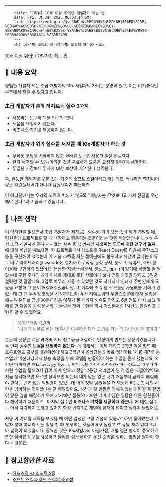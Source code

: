 ---
        title: "[리뷰] 10배 이상 뛰어난 개발자가 되는 법
        date: Fri, 31 Jan 2025 06:54:14 GMT
        link: https://velog.io/@so356hot/%EC%95%84%ED%8B%B0%ED%81%B4-%EB%A6%AC%EB%B7%B0-10%EB%B0%B0-%EC%9D%B4%EC%83%81-%EB%9B%B0%EC%96%B4%EB%82%9C-%EA%B0%9C%EB%B0%9C%EC%9E%90%EA%B0%80-%EB%90%98%EB%8A%94-%EB%B2%95
        ---
        <h2 id="📚-오늘의-아티클">📚 오늘의 아티클</h2>
<p><a href="https://yozm.wishket.com/magazine/detail/1373/">10배 이상 뛰어난 개발자가 되는 법</a></p>
<h2 id="📖-내용-요약">📖 내용 요약</h2>
<p>평범한 개발자 또는 초급 개발자와 10x 개발자의 차이는 분명히 있고, 이는 비기술적인 부분에서 찾을 수 있다고 합니다.</p>
<h3 id="초급-개발자가-흔히-저지르는-실수-3가지">초급 개발자가 흔히 저지르는 실수 3가지</h3>
<ul>
<li>사용하는 도구에 대한 연구가 없다.</li>
<li>도움을 요청하지 않는다.</li>
<li>비즈니스 가치를 제공하지 않는다.</li>
</ul>
<h3 id="초급-개발자가-위의-실수를-저지를-때-10x개발자가-하는-것">초급 개발자가 위의 실수를 저지를 때 10x개발자가 하는 것</h3>
<ul>
<li>무작정 코딩을 시작하지 않고 올바른 도구를 사용해 일을 완료한다.</li>
<li>혼자 해결할 수 없는/어려운 것은 동료에게 도움을 요청해 5분만에 해결한다.</li>
<li>투입한 시간보다 투자에 대한 보상이 커야 한다 생각한다.</li>
</ul>
<p>즉, 유능한 개발자를 구분 짓는 기준은 <strong>소프트 스킬</strong>이라고 하는데요, 
왜냐하면 엔지니어링은 개인플레이가 아니라 팀플레이기 때문이죠 </p>
<p>이 아티클에서는 우리의 노력이 헛되지 않도록 &quot;개발자는 무엇보다도 가치 전달을 우선해야 한다.&quot;라고 말하고 있습니다. </p>
<h2 id="🤔-나의-생각">🤔 나의 생각</h2>
<p>이 아티클을 읽으면서 초급 개발자가 저지르는 실수들 거의 모든 것이 제가 개발할 때, 팀원들과 프로젝트를 할 때 생각하고 행동하는 것들이라는 것을 깨달았습니다..ㅎㅎ 
우선 초급 개발자가 흔히 저지르는 실수 중 첫 번째인 <strong>사용하는 도구에 대한 연구가 없다.</strong> 에 대해 회상을 해보자면, 
한 프로젝트에서 리스트를 React Query를 이용해 무한스크롤을 구현해야 했었는데 이 기술 스택을 처음 접해봄에도 불구하고 시간이 없다는 이유로 바로 라이브러리를 vscode에 설치하고 무작정 공식 문서, 블로그, 유튜브, GPT를 이용해 구현하려 했었어요. 든든한 지원군들(문서, 블로그, gpt..)이 있기에 금방할 줄 알았는데 구현 주체인 내가 이해를 제대로 못한 상태이다 보니 정말 거짓말 안하고 3일은 걸렸던 것 같같네요. 3일로 마무리 지을 수 있었던 것도 하다하다 안돼서 주변인에게 도움을 요청해 그 분이 해결해주셨습니닷..ㅎ
이후에 또 무한 스크롤을 사용해볼 기회가 있었는데 그 땐 무작정 코딩을 시작하기보다 우선 리액트쿼리 무한스크롤에 대해 설명을 해놓은 유튜브 영상 30분짜리를 이해가 될 때까지 배속도 안하고 6번 정도 다시 보고 이해를 한 다음에 공식 문서와 구글링을 하며 구현을 하니 거짓말처럼 1시간도 안걸리고 구현을 할 수 있었어요. </p>
<blockquote>
<p>에이브러햄 링컨의 <br />&quot;나에게 나무를 베는 데 8시간이 주어진다면 도끼를 가는 데 7시간을 쓸 것이다.&quot;</p>
</blockquote>
<p>본문의 문장은 지난 과거의 저의 실수들을 회상하고 반성하게 만드는 문장이었습니다..
두 번째 실수인 <strong>도움을 요청하지 않는다.</strong> 에 대해서는 이제 대학교 2학년 겨울 방학 때 프론트엔드 공부를 해봐야겠다!하고 3학년에 올라갔는데 바로 웹사이트 1개를 제작하는 수업과 머신러닝에서 성능 측정을 위해 모델을 만들어야 하는 수업을 듣게 됐는데요, 2학년 때까지만 해도 java, python, c 언어 등을 가나다라마바사 하는 정도로 배우다가 저런 수업을 들으려니 감이 아예 안오고 정말 낙동강 오리알이 된 것 같은 느낌이었어요. 지금 생각해보면 모르면 물어보면 되는데 내가 맡은 일은 내가 처음부터 끝까지 해결해야 한다는 근거 없는 책임감이 있었는데 이게 정말 팀원들을 더 힘들게 하는, 또 나의 시간을 낭비하는 짓이었다는 걸 깨달았어요. 시간과 할 일들은 정해져 있는데 팀원 중 한명이 맡은 일을 해결하기 위해 거기에만 집중하다 보면 나머지 남은 일들은 다른 팀원들이 다 해야하기 때문이죠..
마지막 실수인 <strong>비즈니스 가치를 제공하지 않는다.</strong> 에 대한 실수는 아직 자각하지 못하고 있지만 항상 인지하고 개발에 임해야 한다고 생각이 들었어요. </p>
<p>처음 이 아티클 제목을 보았을 때 어떤 엄청난 코딩 기술이 있을까? 하며 들어왔는데 개발자 뿐마 아니라 모든 일을 할 때 통용되는 것들이어서 놀랍고 또 글을 계속 읽다보니 다 납득이 되었습니다.
중요한 것은 10x개발자의 마음가짐, 개발 접근 방식이 중요하고 또한 올바른 도구를 사용하고 올바른 질문을 하고 우선 순위를 정하는 방법을 알아야 한다는 것을요. </p>
<h2 id="🔖-참고할만한-자료">🔖 참고할만한 자료</h2>
<ul>
<li><a href="https://asana.com/ko/resources/hard-skills-vs-soft-skills">하드스킬 vs 소프트스킬</a></li>
<li><a href="https://f-lab.kr/insight/importance-of-soft-and-hard-skills">소프트 스킬과 하드 스킬의 중요성</a></li>
</ul>
        